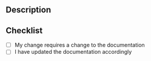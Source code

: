 <!--- Provide a general summary of your changes -->
<!--- Write the related JIRA issue here with the [PROJ-123] format if applicable -->
<!--- If suggesting a new feature or change, please discuss it in the issue first -->

## Description

<!--- Why is this change required? What problem does it solve? -->
<!--- Describe your changes in detail -->
<!--- Include details of how you tested the change -->

## Checklist

<!--- Go over all the following points, and put an `x` in all the boxes that apply. -->

- [ ] My change requires a change to the documentation
- [ ] I have updated the documentation accordingly
